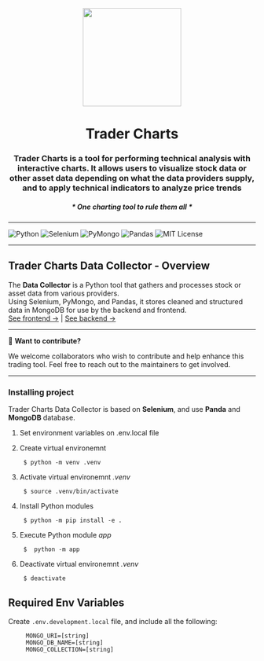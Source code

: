 <div align="center">
    <img src="https://avatars.githubusercontent.com/u/235483245?u=f1859a88b3e3c9d1b5a5857079c364d3746a1ad9" width="200"/>
    <h1>
       Trader Charts
    </h1>
    <h3>
        Trader Charts is a tool for performing technical analysis with interactive charts. It allows users to visualize stock data or other asset data depending on what the data providers supply, and to apply technical indicators to analyze price trends 
    </h3>
   <h5>
      * One charting tool to rule them all *
   </h5>
</div>

---

![Python](https://img.shields.io/badge/Python-3.9%2B-3776AB?logo=python&logoColor=white)
![Selenium](https://img.shields.io/badge/Selenium-4.36.0-43B02A?logo=selenium&logoColor=white)
![PyMongo](https://img.shields.io/badge/PyMongo-4.15.3-589636?logo=mongodb&logoColor=white)
![Pandas](https://img.shields.io/badge/Pandas-2.3.3-150458?logo=pandas&logoColor=white)
![MIT License](https://img.shields.io/badge/License-MIT-green)

---

## Trader Charts Data Collector - Overview

The **Data Collector** is a Python tool that gathers and processes stock or asset data from various providers.  
Using Selenium, PyMongo, and Pandas, it stores cleaned and structured data in MongoDB for use by the backend and frontend.  
[See frontend →](https://github.com/TraderCharts/trader-charts-frontend) | [See backend →](https://github.com/TraderCharts/trader-charts-backend)

---

🚀 **Want to contribute?**

We welcome collaborators who wish to contribute and help enhance this trading tool. Feel free to reach out to the maintainers to get involved.

---

### Installing project

Trader Charts Data Collector is based on **Selenium**, and use **Panda** and **MongoDB** database.

1.  Set environment variables on .env.local file

2.  Create virtual environemnt

         $ python -m venv .venv

3.  Activate virtual environemnt _.venv_

         $ source .venv/bin/activate

4.  Install Python modules

         $ python -m pip install -e .

5.  Execute Python module _app_

         $  python -m app

6.  Deactivate virtual environemnt _.venv_

         $ deactivate

## Required Env Variables

Create `.env.development.local` file, and include all the following:

         MONGO_URI=[string]
         MONGO_DB_NAME=[string]
         MONGO_COLLECTION=[string]
